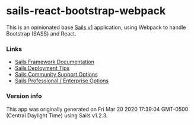 # sails-react-bootstrap-webpack

This is an opinionated base [Sails v1](https://sailsjs.com) application, using Webpack to handle Bootstrap (SASS) and React.


### Links

+ [Sails Framework Documentation](https://sailsjs.com/get-started)
+ [Sails Deployment Tips](https://sailsjs.com/documentation/concepts/deployment)
+ [Sails Community Support Options](https://sailsjs.com/support)
+ [Sails Professional / Enterprise Options](https://sailsjs.com/enterprise)


### Version info

This app was originally generated on Fri Mar 20 2020 17:39:04 GMT-0500 (Central Daylight Time) using Sails v1.2.3.

<!-- Internally, Sails used [`sails-generate@1.16.13`](https://github.com/balderdashy/sails-generate/tree/v1.16.13/lib/core-generators/new). -->



<!--
Note:  Generators are usually run using the globally-installed `sails` CLI (command-line interface).  This CLI version is _environment-specific_ rather than app-specific, thus over time, as a project's dependencies are upgraded or the project is worked on by different developers on different computers using different versions of Node.js, the Sails dependency in its package.json file may differ from the globally-installed Sails CLI release it was originally generated with.  (Be sure to always check out the relevant [upgrading guides](https://sailsjs.com/upgrading) before upgrading the version of Sails used by your app.  If you're stuck, [get help here](https://sailsjs.com/support).)
-->

